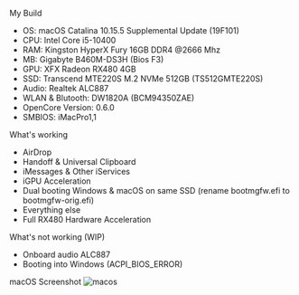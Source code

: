 My Build
- OS: macOS Catalina 10.15.5 Supplemental Update (19F101)
- CPU: Intel Core i5-10400
- RAM: Kingston HyperX Fury 16GB DDR4 @2666 Mhz
- MB: Gigabyte B460M-DS3H (Bios F3)
- GPU: XFX Radeon RX480 4GB
- SSD: Transcend MTE220S M.2 NVMe 512GB (TS512GMTE220S)
- Audio: Realtek ALC887
- WLAN & Blutooth: DW1820A (BCM94350ZAE)
- OpenCore Version: 0.6.0
- SMBIOS: iMacPro1,1

What's working
- AirDrop
- Handoff & Universal Clipboard
- iMessages & Other iServices
- iGPU Acceleration
- Dual booting Windows & macOS on same SSD (rename bootmgfw.efi to bootmgfw-orig.efi)
- Everything else
- Full RX480 Hardware Acceleration

What's not working (WIP)
- Onboard audio ALC887
- Booting into Windows (ACPI_BIOS_ERROR)

macOS Screenshot
![macos](https://i.ibb.co/c6xV3Wq/Screen-Shot-2563-07-02-at-12-17-02.png)
